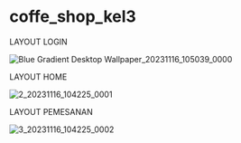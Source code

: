 # coffe_shop_kel3
LAYOUT LOGIN

![Blue Gradient Desktop Wallpaper_20231116_105039_0000](https://github.com/siskadevita24/coffe_shop_kel3/assets/150652963/5716ec01-3e81-4f8c-8b68-eeb3fbd923a8)

LAYOUT HOME

![2_20231116_104225_0001](https://github.com/siskadevita24/coffe_shop_kel3/assets/150652963/21e251fe-28c3-49e6-8d7c-48717f6f9bc7)

LAYOUT PEMESANAN

![3_20231116_104225_0002](https://github.com/siskadevita24/coffe_shop_kel3/assets/150652963/40bcccff-f600-4185-aaea-528c8f11cf60)
